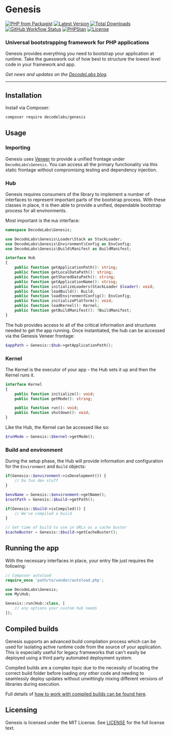 # Genesis

[![PHP from Packagist](https://img.shields.io/packagist/php-v/decodelabs/genesis?style=flat)](https://packagist.org/packages/decodelabs/genesis)
[![Latest Version](https://img.shields.io/packagist/v/decodelabs/genesis.svg?style=flat)](https://packagist.org/packages/decodelabs/genesis)
[![Total Downloads](https://img.shields.io/packagist/dt/decodelabs/genesis.svg?style=flat)](https://packagist.org/packages/decodelabs/genesis)
[![GitHub Workflow Status](https://img.shields.io/github/workflow/status/decodelabs/genesis/Integrate)](https://github.com/decodelabs/genesis/actions/workflows/integrate.yml)
[![PHPStan](https://img.shields.io/badge/PHPStan-enabled-44CC11.svg?longCache=true&style=flat)](https://github.com/phpstan/phpstan)
[![License](https://img.shields.io/packagist/l/decodelabs/genesis?style=flat)](https://packagist.org/packages/decodelabs/genesis)

### Universal bootstrapping framework for PHP applications

Genesis provides everything you need to bootstrap your application at runtime. Take the guesswork out of how best to structure the lowest level code in your framework and app.

_Get news and updates on the [DecodeLabs blog](https://blog.decodelabs.com)._

---


## Installation

Install via Composer:

```bash
composer require decodelabs/genesis
```

## Usage

### Importing

Genesis uses [Veneer](https://github.com/decodelabs/veneer) to provide a unified frontage under <code>DecodeLabs\Genesis</code>.
You can access all the primary functionality via this static frontage without compromising testing and dependency injection.


### Hub

Genesis requires consumers of the library to implement a number of interfaces to represent important parts of the bootstrap process. With these classes in place, it is then able to provide a unified, dependable bootstrap process for all environments.

Most important is the `Hub` interface:

```php
namespace DecodeLabs\Genesis;

use DecodeLabs\Genesis\Loader\Stack as StackLoader;
use DecodeLabs\Genesis\Environment\Config as EnvConfig;
use DecodeLabs\Genesis\Build\Manifest as BuildManifest;

interface Hub
{
    public function getApplicationPath(): string;
    public function getLocalDataPath(): string;
    public function getSharedDataPath(): string;
    public function getApplicationName(): string;
    public function initializeLoaders(StackLoader $loader): void;
    public function loadBuild(): Build;
    public function loadEnvironmentConfig(): EnvConfig;
    public function initializePlatform(): void;
    public function loadKernel(): Kernel;
    public function getBuildManifest(): ?BuildManifest;
}
```

The hub provides access to all of the critical information and structures needed to get the app running.
Once instantiated, the hub can be accessed via the Genesis Veneer frontage:

```php
$appPath = Genesis::$hub->getApplicationPath();
```


### Kernel

The Kernel is the executor of your app - the Hub sets it up and then the Kernel runs it.

```php
interface Kernel
{
    public function initialize(): void;
    public function getMode(): string;

    public function run(): void;
    public function shutdown(): void;
}
```

Like the Hub, the Kernel can be accessed like so:

```php
$runMode = Genesis::$kernel->getMode();
```


### Build and environment

During the setup phase, the Hub will provide information and configuration for the `Environment` and `Build` objects:

```php
if(Genesis::$environment->isDevelopment()) {
    // Do fun dev stuff
}

$envName = Genesis::$environment->getName();
$rootPath = Genesis::$build->getPath();

if(Genesis::$build->isCompiled()) {
    // We've compiled a build
}

// Get time of build to use in URLs as a cache buster
$cacheBuster = Genesis::$build->getCacheBuster();
```


## Running the app

With the necessary interfaces in place, your entry file just requires the following:

```php
// Composer autoload
require_once 'path/to/vendor/autoload.php';

use DecodeLabs\Genesis;
use My\Hub;

Genesis::run(Hub::class, [
    // any options your custom hub needs
]);
```


## Compiled builds

Genesis supports an advanced build compilation process which can be used for isolating active runtime code from the source of your application. This is especially useful for legacy frameworks that can't easily be deployed using a third party automated deployment system.

Compiled builds are a complex topic due to the necessity of locating the correct build folder before loading _any_ other code and needing to seamlessly deploy updates without unwittingly mixing different versions of libraries during execution.

Full details of [how to work with compiled builds can be found here](docs/builds.md).

## Licensing

Genesis is licensed under the MIT License. See [LICENSE](./LICENSE) for the full license text.
